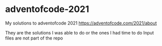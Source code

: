 # adventofcode-2021
My solutions to adventofcode 2021 https://adventofcode.com/2021/about

They are the solutions I was able to do or the ones I had time to do
Input files are not part of the repo
